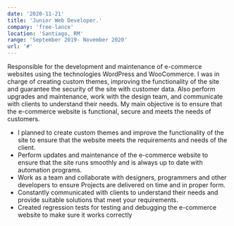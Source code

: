 ```yaml
---
date: '2020-11-21'
title: 'Junior Web Developer.'
company: 'free-lance'
location: 'Santiago, RM'
range: 'September 2019- November 2020'
url: '#'
---
```


Responsible for the development and maintenance of e-commerce websites using the technologies
WordPress and WooCommerce. I was in charge of creating custom themes, improving the functionality of the site
and guarantee the security of the site with customer data. Also perform upgrades and maintenance, work with the design team, and communicate with clients to understand their needs. My main objective is to ensure that the e-commerce website is functional, secure and meets the needs of customers.

- I planned to create custom themes and improve the functionality of the site to ensure that the website meets the requirements and needs of the client.
- Perform updates and maintenance of the e-commerce website to ensure that the site runs smoothly and is always up to date with automation programs.
- Work as a team and collaborate with designers, programmers and other developers to ensure Projects are delivered on time and in proper form.
- Constantly communicated with clients to understand their needs and provide suitable solutions that meet your requirements.
- Created regression tests for testing and debugging the e-commerce website to make sure it works correctly
